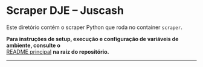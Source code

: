 # Scraper DJE – Juscash

Este diretório contém o scraper Python que roda no container `scraper`.

**Para instruções de setup, execução e configuração de variáveis de ambiente, consulte o**  
[README principal](../README.md) **na raiz do repositório.**

---
